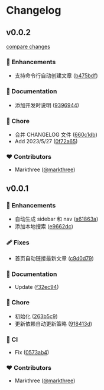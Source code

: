 # Changelog


## v0.0.2

[compare changes](https://github.com/markthree/cgxb/compare/v0.0.1...v0.0.2)


### 🚀 Enhancements

  - 支持命令行自动创建文章 ([b475bdf](https://github.com/markthree/cgxb/commit/b475bdf))

### 📖 Documentation

  - 添加开发时说明 ([9396944](https://github.com/markthree/cgxb/commit/9396944))

### 🏡 Chore

  - 合并 CHANGELOG 文件 ([660c1db](https://github.com/markthree/cgxb/commit/660c1db))
  - Add 2023/5/27 ([0f72a65](https://github.com/markthree/cgxb/commit/0f72a65))

### ❤️  Contributors

- Markthree ([@markthree](http://github.com/markthree))

## v0.0.1


### 🚀 Enhancements

  - 自动生成 sidebar 和 nav ([a61863a](https://github.com/markthree/cgxb/commit/a61863a))
  - 添加本地搜索 ([e9662dc](https://github.com/markthree/cgxb/commit/e9662dc))

### 🩹 Fixes

  - 首页自动链接最新文章 ([c9d0d79](https://github.com/markthree/cgxb/commit/c9d0d79))

### 📖 Documentation

  - Update ([f32ec94](https://github.com/markthree/cgxb/commit/f32ec94))

### 🏡 Chore

  - 初始化 ([263b5c9](https://github.com/markthree/cgxb/commit/263b5c9))
  - 更新依赖自动更新策略 ([918413d](https://github.com/markthree/cgxb/commit/918413d))

### 🤖 CI

  - Fix ([0573ab4](https://github.com/markthree/cgxb/commit/0573ab4))

### ❤️  Contributors

- Markthree ([@markthree](http://github.com/markthree))


